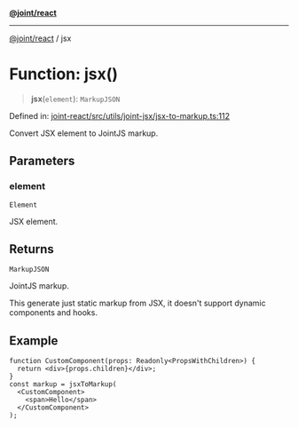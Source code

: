 [**@joint/react**](../README.md)

***

[@joint/react](../README.md) / jsx

# Function: jsx()

> **jsx**(`element`): `MarkupJSON`

Defined in: [joint-react/src/utils/joint-jsx/jsx-to-markup.ts:112](https://github.com/samuelgja/joint/blob/main/packages/joint-react/src/utils/joint-jsx/jsx-to-markup.ts#L112)

Convert JSX element to JointJS markup.

## Parameters

### element

`Element`

JSX element.

## Returns

`MarkupJSON`

JointJS markup.

This generate just static markup from JSX, it doesn't support dynamic components and hooks.

## Example

```tsx
function CustomComponent(props: Readonly<PropsWithChildren>) {
  return <div>{props.children}</div>;
}
const markup = jsxToMarkup(
  <CustomComponent>
    <span>Hello</span>
  </CustomComponent>
);
```
